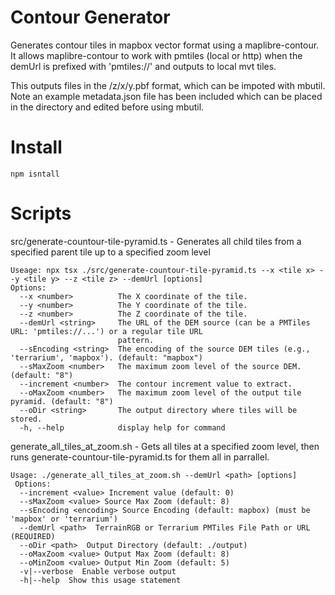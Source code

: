 # Contour Generator

Generates contour tiles in mapbox vector format using a maplibre-contour. It allows maplibre-contour to work with pmtiles (local or http) when the demUrl is prefixed with 'pmtiles://' and outputs to local mvt tiles.

This outputs files in the <oDir>/z/x/y.pbf format, which can be impoted with mbutil. Note an example metadata.json file has been included which can be placed in the <oDir> directory and edited before using mbutil.

# Install
```
npm isntall
```

# Scripts

src/generate-countour-tile-pyramid.ts - Generates all child tiles from a specified parent tile up to a specified zoom level

```
Useage: npx tsx ./src/generate-countour-tile-pyramid.ts --x <tile x> --y <tile y> --z <tile z> --demUrl [options]
Options:
  --x <number>          The X coordinate of the tile.
  --y <number>          The Y coordinate of the tile.
  --z <number>          The Z coordinate of the tile.
  --demUrl <string>     The URL of the DEM source (can be a PMTiles URL: 'pmtiles://...') or a regular tile URL
                        pattern.
  --sEncoding <string>  The encoding of the source DEM tiles (e.g., 'terrarium', 'mapbox'). (default: "mapbox")
  --sMaxZoom <number>   The maximum zoom level of the source DEM. (default: "8")
  --increment <number>  The contour increment value to extract.
  --oMaxZoom <number>   The maximum zoom level of the output tile pyramid. (default: "8")
  --oDir <string>       The output directory where tiles will be stored.
  -h, --help            display help for command
  ```

generate_all_tiles_at_zoom.sh - Gets all tiles at a specified zoom level, then runs generate-countour-tile-pyramid.ts for them all in parrallel.
```
Usage: ./generate_all_tiles_at_zoom.sh --demUrl <path> [options]
 Options:
  --increment <value> Increment value (default: 0)
  --sMaxZoom <value> Source Max Zoom (default: 8)
  --sEncoding <encoding> Source Encoding (default: mapbox) (must be 'mapbox' or 'terrarium')
  --demUrl <path>  TerrainRGB or Terrarium PMTiles File Path or URL (REQUIRED)
  --oDir <path>  Output Directory (default: ./output)
  --oMaxZoom <value> Output Max Zoom (default: 8)
  --oMinZoom <value> Output Min Zoom (default: 5)
  -v|--verbose  Enable verbose output
  -h|--help  Show this usage statement
```
